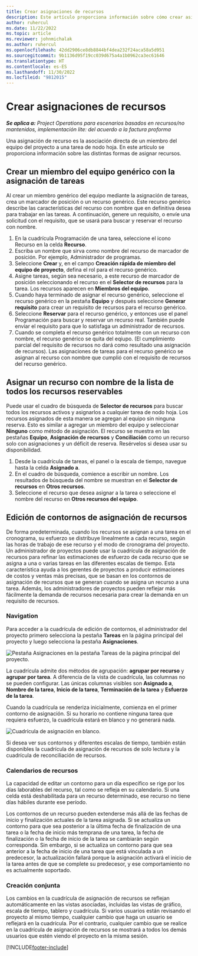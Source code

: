 ```yaml
---
title: Crear asignaciones de recursos
description: Este artículo proporciona información sobre cómo crear asignaciones de recursos genéricas y con nombre.
author: ruhercul
ms.date: 11/22/2022
ms.topic: article
ms.reviewer: johnmichalak
ms.author: ruhercul
ms.openlocfilehash: 42dd2906ce8db8844bf4dea232f24aca58a5d951
ms.sourcegitcommit: 9b1136d95f19cc039d675a4a1b0962ca3ec61646
ms.translationtype: HT
ms.contentlocale: es-ES
ms.lasthandoff: 11/30/2022
ms.locfileid: "9812015"
---
```

# <a name="create-resource-assignments"></a>Crear asignaciones de recursos

_**Se aplica a:** Project Operations para escenarios basados en recursos/no mantenidos, implementación lite: del acuerdo a la factura proforma_


Una asignación de recurso es la asociación directa de un miembro del equipo del proyecto a una tarea de nodo hoja. En este artículo se proporciona información sobre las distintas formas de asignar recursos.

## <a name="create-a-generic-team-member-through-task-assignment"></a>Crear un miembro del equipo genérico con la asignación de tareas


Al crear un miembro genérico del equipo mediante la asignación de tareas, crea un marcador de posición o un recurso genérico. Este recurso genérico describe las características del recurso con nombre que en definitiva desea para trabajar en las tareas. A continuación, genere un requisito, o envíe una solicitud con el requisito, que se usará para buscar y reservar el recurso con nombre.

1. En la cuadrícula Programación de una tarea, seleccione el icono Recurso en la celda **Recurso**.
2. Escriba un nombre que sirva como nombre del recurso de marcador de posición. Por ejemplo, Administrador de programas.
3. Seleccione **Crear** y, en el campo **Creación rápida de miembro del equipo de proyecto**, defina el rol para el recurso genérico.
4. Asigne tareas, según sea necesario, a este recurso de marcador de posición seleccionando el recurso en el **Selector de recursos** para la tarea. Los recursos aparecen en **Miembros del equipo**.
5. Cuando haya terminado de asignar el recurso genérico, seleccione el recurso genérico en la pestaña **Equipo** y después seleccione **Generar requisito** para crear un requisito de recursos para el recurso genérico.
6. Seleccione **Reservar** para el recurso genérico, y entonces use el panel Programación para buscar y reservar un recurso real. También puede enviar el requisito para que lo satisfaga un administrador de recursos.
7. Cuando se completa el recurso genérico totalmente con un recurso con nombre, el recurso genérico se quita del eqiupo. (El cumplimiento parcial del requisito de recursos no dará como resultado una asignación de recursos). Las asignaciones de tareas para el recurso genérico se asignan al recurso con nombre que cumplió con el requisito de recursos del recurso genérico.

## <a name="assign-a-named-resource-from-the-list-of-all-bookable-resources"></a>Asignar un recurso con nombre de la lista de todos los recursos reservables

Puede usar el cuadro de búsqueda de **Selector de recursos** para buscar todos los recursos activos y asignarlos a cualquier tarea de nodo hoja. Los recursos asignados de esta manera se agregan al equipo sin ninguna reserva. Esto es similar a agregar un miembro del equipo y seleccionar **Ninguno** como método de asignación. El recurso se muestra en las pestañas **Equipo**, **Asignación de recursos** y **Conciliación** como un recurso solo con asignaciones y un déficit de reserva. Resérvelos si desea usar su disponibilidad.

1. Desde la cuadrícula de tareas, el panel o la escala de tiempo, navegue hasta la celda **Asignado a**.
2. En el cuadro de búsqueda, comience a escribir un nombre. Los resultados de búsqueda del nombre se muestran en el **Selector de recursos** en **Otros recursos**.
3. Seleccione el recurso que desea asignar a la tarea o seleccione el nombre del recurso en **Otros recursos del equipo**.

## <a name="editing-resource-assignment-contours"></a>Edición de contornos de asignación de recursos

De forma predeterminada, cuando los recursos se asignan a una tarea en el cronograma, su esfuerzo se distribuye linealmente a cada recurso, según las horas de trabajo de ese recurso y el modo de cronograma del proyecto. Un administrador de proyectos puede usar la cuadrícula de asignación de recursos para refinar las estimaciones de esfuerzo de cada recurso que se asigna a una o varias tareas en las diferentes escalas de tiempo. Esta característica ayuda a los gerentes de proyectos a producir estimaciones de costos y ventas más precisas, que se basan en los contornos de asignación de recursos que se generan cuando se asigna un recurso a una tarea. Además, los administradores de proyectos pueden reflejar más fácilmente la demanda de recursos necesaria para crear la demanda en un requisito de recursos.

### <a name="navigation"></a>Navigation

Para acceder a la cuadrícula de edición de contornos, el administrador del proyecto primero selecciona la pestaña **Tareas** en la página principal del proyecto y luego selecciona la pestaña **Asignaciones**.

![Pestaña Asignaciones en la pestaña Tareas de la página principal del proyecto.](media/AssignmentGrid.png)

La cuadrícula admite dos métodos de agrupación: **agrupar por recurso** y **agrupar por tarea**. A diferencia de la vista de cuadrícula, las columnas no se pueden configurar. Las únicas columnas visibles son **Asignado a**, **Nombre de la tarea**, **Inicio de la tarea**, **Terminación de la tarea** y **Esfuerzo de la tarea**.

Cuando la cuadrícula se renderiza inicialmente, comienza en el primer contorno de asignación. Si su horario no contiene ninguna tarea que requiera esfuerzo, la cuadrícula estará en blanco y no generará nada.

![Cuadrícula de asignación en blanco.](media/emptyassignmentgrid.png)

Si desea ver sus contornos y diferentes escalas de tiempo, también están disponibles la cuadrícula de asignación de recursos de solo lectura y la cuadrícula de reconciliación de recursos.

### <a name="resource-calendars"></a>Calendarios de recursos

La capacidad de editar un contorno para un día específico se rige por los días laborables del recurso, tal como se refleja en su calendario. Si una celda está deshabilitada para un recurso determinado, ese recurso no tiene días hábiles durante ese período.

Los contornos de un recurso pueden extenderse más allá de las fechas de inicio y finalización actuales de la tarea asignada. Si se actualiza un contorno para que sea posterior a la última fecha de finalización de una tarea o la fecha de inicio más temprana de una tarea, la fecha de finalización o la fecha de inicio de la tarea se cambiarán según corresponda. Sin embargo, si se actualiza un contorno para que sea anterior a la fecha de inicio de una tarea que está vinculada a un predecesor, la actualización fallará porque la asignación activará el inicio de la tarea antes de que se complete su predecesor, y ese comportamiento no es actualmente soportado.

### <a name="co-authoring"></a>Creación conjunta

Los cambios en la cuadrícula de asignación de recursos se reflejan automáticamente en las vistas asociadas, incluidas las vistas de gráfico, escala de tiempo, tablero y cuadrícula. Si varios usuarios están revisando el proyecto al mismo tiempo, cualquier cambio que haga un usuario se reflejará en la cuadrícula. Por el contrario, cualquier cambio que se realice en la cuadrícula de asignación de recursos se mostrará a todos los demás usuarios que estén viendo el proyecto en la misma sesión.

[!INCLUDE[footer-include](../includes/footer-banner.md)]
